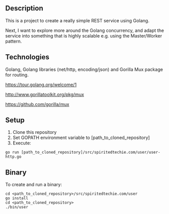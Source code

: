 Description
-----------

This is a project to create a really simple REST service using Golang.

Next, I want to explore more around the Golang concurrency, and adapt the service into something that is highly scalable e.g. using the Master/Worker pattern.

Technologies
------------

Golang, Golang libraries (net/http, encoding/json) and Gorilla Mux package for routing.

https://tour.golang.org/welcome/1

http://www.gorillatoolkit.org/pkg/mux

https://github.com/gorilla/mux

Setup
-----

1. Clone this repository
2. Set GOPATH environment variable to [path_to_cloned_repository]
3. Execute:
```
go run [path_to_cloned_repository]/src/spiritedtechie.com/user/user-http.go
```
Binary
------

To create and run a binary:
```
cd <path_to_cloned_repository>/src/spiritedtechie.com/user
go install
cd <path_to_cloned_repository>
./bin/user
```
